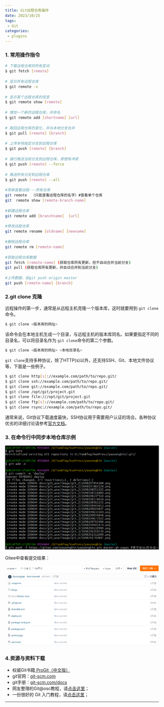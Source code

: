 ```yaml
---
title: Git远程仓库操作 
date: 2023/10/25
tags:
 - Git
categories:
 - plugins
---
```

### 1. 常用操作指令

```bash
# 下载远程仓库的所有变动
$ git fetch [remote]

# 显示所有远程仓库
$ git remote -v

# 显示某个远程仓库的信息
$ git remote show [remote]

# 增加一个新的远程仓库，并命名
$ git remote add [shortname] [url]

# 取回远程仓库的变化，并与本地分支合并
$ git pull [remote] [branch]

# 上传本地指定分支到远程仓库
$ git push [remote] [branch]

# 强行推送当前分支到远程仓库，即使有冲突
$ git push [remote] --force

# 推送所有分支到远程仓库
$ git push [remote] --all

#简单查看远程---所有仓库
git remote  （只能查看远程仓库的名字）#查看单个仓库
git  remote show [remote-branch-name]

#新建远程仓库
git remote add [branchname]  [url]

#修改远程仓库
git remote rename [oldname] [newname]

#删除远程仓库
git remote rm [remote-name]

#获取远程仓库数据
git fetch [remote-name] (获取仓库所有更新，但不自动合并当前分支)
git pull (获取仓库所有更新，并自动合并到当前分支)

#上传数据，如git push origin master
git push [remote-name] [branch]
```

### 2.git clone 克隆

远程操作的第一步，通常是从远程主机克隆一个版本库，这时就要用到 `git clone`命令。

```bash
$ git clone <版本库的网址>
```

该命令会在本地主机生成一个目录，与远程主机的版本库同名。如果要指定不同的目录名，可以将目录名作为 `git clone`命令的第二个参数。

```bash
$ git clone <版本库的网址> <本地目录名>
```

`git clone`支持多种协议，除了HTTP(s)以外，还支持SSH、Git、本地文件协议等，下面是一些例子。

```bash
$ git clone http[s]://example.com/path/to/repo.git/
$ git clone ssh://example.com/path/to/repo.git/
$ git clone git://example.com/path/to/repo.git/
$ git clone /opt/git/project.git 
$ git clone file:///opt/git/project.git
$ git clone ftp[s]://example.com/path/to/repo.git/
$ git clone rsync://example.com/path/to/repo.git/
```

通常来说，Git协议下载速度最快，SSH协议用于需要用户认证的场合。各种协议优劣的详细讨论请参考[官方文档](http://git-scm.com/book/en/Git-on-the-Server-The-Protocols "http://git-scm.com/book/en/Git-on-the-Server-The-Protocols")。

### 3. 在命令行中同步本地仓库示例

![1698201938306](image/git_4/1698201938306.png)

Gitee中查看提交结果：

![1698202041319](image/git_4/1698202041319.png)

### 4.资源与资料下载

* 权威Git书籍[ ProGit（中文版）](http://git.oschina.net/progit/ "http://git.oschina.net/progit/")
* git官网：[git-scm.com](http://git-scm.com/ "http://git-scm.com/")
* git手册：[git-scm.com/docs](http://git-scm.com/docs "http://git-scm.com/docs")
* 网友整理的Git@osc教程，请[点击这里](http://git.oschina.net/oschina/git-osc/wikis/%E5%B8%AE%E5%8A%A9#%E7%BB%A7%E7%BB%AD%E9%98%85%E8%AF%BB "http://git.oschina.net/oschina/git-osc/wikis/%E5%B8%AE%E5%8A%A9#%E7%BB%A7%E7%BB%AD%E9%98%85%E8%AF%BB")；
* 一份很好的 Git 入门教程，请[点击这里](http://www.liaoxuefeng.com/wiki/0013739516305929606dd18361248578c67b8067c8c017b000/001373962845513aefd77a99f4145f0a2c7a7ca057e7570000 "http://www.liaoxuefeng.com/wiki/0013739516305929606dd18361248578c67b8067c8c017b000/001373962845513aefd77a99f4145f0a2c7a7ca057e7570000")；

---
